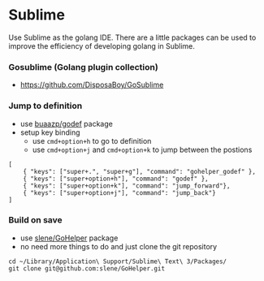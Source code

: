 # Sublime

Use Sublime as the golang IDE. There are a little packages can be used to improve the efficiency of developing golang in Sublime.
### Gosublime (Golang plugin collection)
- https://github.com/DisposaBoy/GoSublime

### Jump to definition
- use [buaazp/godef](https://github.com/buaazp/Godef) package
- setup key binding
    - use `cmd+option+h` to go to definition
    - use `cmd+option+j` and `cmd+option+k` to jump between the postions 

```
[
    { "keys": ["super+.", "super+g"], "command": "gohelper_godef" },
    { "keys": ["super+option+h"], "command": "godef" },
    { "keys": ["super+option+k"], "command": "jump_forward"},
    { "keys": ["super+option+j"], "command": "jump_back"}
]
```

### Build on save
- use [slene/GoHelper](https://github.com/slene/GoHelper) package
- no need more things to do and just clone the git repository
```
cd ~/Library/Application\ Support/Sublime\ Text\ 3/Packages/
git clone git@github.com:slene/GoHelper.git
```